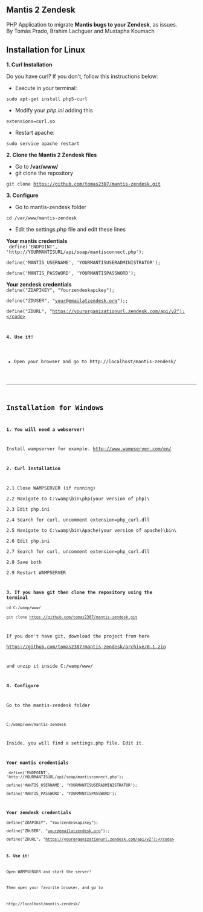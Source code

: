 Mantis 2 Zendesk
-

PHP Application to migrate **Mantis bugs to your Zendesk**, as issues.  
By Tomás Prado, Brahim Lachguer and Mustapha Koumach  

Installation for Linux
-

**1. Curl Installation**

Do you have curl? If you don't, follow this instructions below:

* Execute in your terminal: 

<code>sudo apt-get install php5-curl</code>

* Modify your *php.ini* adding this

<code>extensions=curl.so</code>

* Restart apache:

<code>sudo service apache restart</code>

**2. Clone the Mantis 2 Zendesk files**

* Go to **/var/www/**
* git clone the repository 

<code>git clone https://github.com/tomas2387/mantis-zendesk.git</code>

**3. Configure**

* Go to mantis-zendesk folder

<code>cd /var/www/mantis-zendesk</code>

* Edit the settings.php file and edit these lines 

****Your mantis credentials****  
<code>
define('ENDPOINT', 'http://YOURMANTISURL/api/soap/mantisconnect.php');  
define('MANTIS_USERNAME', 'YOURMANTISUSERADMINISTRATOR');  
define('MANTIS_PASSWORD', 'YOURMANTISPASSWORD');</code>

****Your zendesk credentials****  
<code>define("ZDAPIKEY", "Yourzendeskapikey");  
define("ZDUSER", "your@emailatzendesk.org");;  
define("ZDURL", "https://yourorganizationurl.zendesk.com/api/v2");</code>  

**4. Use it!**

* Open your browser and go to http://localhost/mantis-zendesk/


----------------------

Installation for Windows   
-

**1. You will need a webserver!** 

Install wampserver for example. 
http://www.wampserver.com/en/

**2. Curl Installation**   


2.1 Close WAMPSERVER (if running)    
2.2 Navigate to C:\wamp\bin\php\(your version of php)\    
2.3 Edit php.ini    
2.4 Search for curl, uncomment extension=php_curl.dll    
2.5 Navigate to C:\wamp\bin\Apache\(your version of apache)\bin\    
2.6 Edit php.ini    
2.7 Search for curl, uncomment extension=php_curl.dll    
2.8 Save both    
2.9 Restart WAMPSERVER   
 
**3. If you have git then clone the repository using the terminal**    
<code>cd C:/wamp/www/</code>    
<code>git clone https://github.com/tomas2387/mantis-zendesk.git</code>    

If you don't have git, download the project from here   
https://github.com/tomas2387/mantis-zendesk/archive/0.1.zip

and unzip it inside C:/wamp/www/    

**4. Configure**   

Go to the mantis-zendesk folder    

<code>C:/wamp/www/mantis-zendesk</code>   

Inside, you will find a settings.php file. Edit it.    


****Your mantis credentials****  
<code>
define('ENDPOINT', 'http://YOURMANTISURL/api/soap/mantisconnect.php');  
define('MANTIS_USERNAME', 'YOURMANTISUSERADMINISTRATOR');  
define('MANTIS_PASSWORD', 'YOURMANTISPASSWORD');</code>

****Your zendesk credentials****  
<code>define("ZDAPIKEY", "Yourzendeskapikey");  
define("ZDUSER", "your@emailatzendesk.org");;  
define("ZDURL", "https://yourorganizationurl.zendesk.com/api/v2");</code>  



**5. Use it!**    

Open WAMPSERVER and start the server!     

Then open your favorite browser, and go to     

http://localhost/mantis-zendesk/








